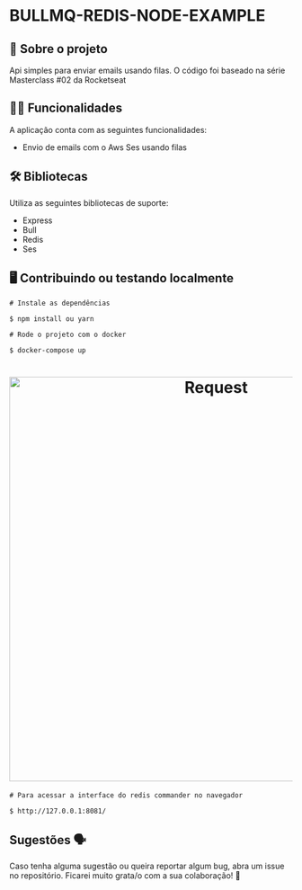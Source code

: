 
# BULLMQ-REDIS-NODE-EXAMPLE

## 📑 Sobre o projeto

Api simples para enviar emails usando filas. O código foi baseado na série Masterclass #02 da Rocketseat

## ✍🏻 Funcionalidades

A aplicação conta com as seguintes funcionalidades:

- Envio de emails com o Aws Ses usando filas

## 🛠 Bibliotecas

Utiliza as seguintes bibliotecas de suporte:
- Express
- Bull
- Redis
- Ses

## 🖥 Contribuindo ou testando localmente 

```
# Instale as dependências 

$ npm install ou yarn
```

```
# Rode o projeto com o docker

$ docker-compose up
```
<h1 align="center">
  <img alt="Request" src="https://kleber-barilli-public.s3.amazonaws.com/insomnia.png" width="720px" />
</h1>

```
# Para acessar a interface do redis commander no navegador

$ http://127.0.0.1:8081/
```

## Sugestões 🗣

Caso tenha alguma sugestão ou queira reportar algum bug, abra um issue no repositório. Ficarei muito grata/o com a sua colaboração! 🤝
